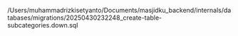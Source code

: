 /Users/muhammadrizkisetyanto/Documents/masjidku_backend/internals/databases/migrations/20250430232248_create-table-subcategories.down.sql